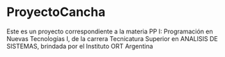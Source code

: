 # ProyectoCancha

Este es un proyecto correspondiente a la materia PP I: Programación en Nuevas Tecnologías I, de la carrera Tecnicatura Superior en ANALISIS DE SISTEMAS,
brindada por el Instituto ORT Argentina

